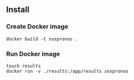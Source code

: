 ## Install

### Create Docker image

    docker build -t sospronos .

### Run Docker image

    touch results
    docker run -v ./results:/app/results sospronos
